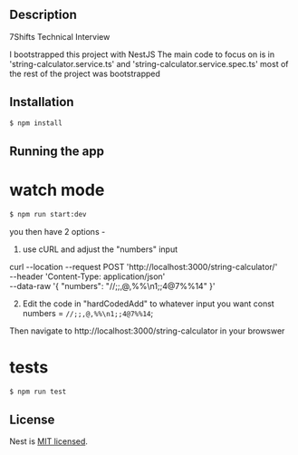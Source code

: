 ## Description

7Shifts Technical Interview

I bootstrapped this project with NestJS
The main code to focus on is in 'string-calculator.service.ts' and 'string-calculator.service.spec.ts'
most of the rest of the project was bootstrapped


## Installation

```bash
$ npm install
```

## Running the app

# watch mode
```bash
$ npm run start:dev
```

you then have 2 options - 

1. use cURL and adjust the "numbers" input

curl --location --request POST 'http://localhost:3000/string-calculator/' \
--header 'Content-Type: application/json' \
--data-raw '{
"numbers": "//;;,@,%%\n1;;4@7%%14"
}'

2. Edit the code in "hardCodedAdd" to whatever input you want
   const numbers = `//;;,@,%%\n1;;4@7%%14`;
  
Then navigate to http://localhost:3000/string-calculator in your browswer


# tests
```bash
$ npm run test
```


## License

Nest is [MIT licensed](LICENSE).
